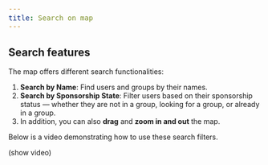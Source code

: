 ```yaml
---
title: Search on map
---
```


<style>
  span {
    font-size: 14px;
  }
  li {
    margin: 0 !important;
  }
  h3 {
    margin-bottom: 0;
  }
</style>

## Search features

<span>The map offers different search functionalities:</span>

1. <span><strong>Search by Name</strong>: Find users and groups by their names.</span>
2. <span><strong>Search by Sponsorship State</strong>: Filter users based on their sponsorship status — whether they are not in a group, looking for a group, or already in a group.</span>
3. <span>In addition, you can also <strong>drag</strong> and <strong>zoom in and out</strong> the map.</span>

<span>Below is a video demonstrating how to use these search filters.</span>

(show video)
